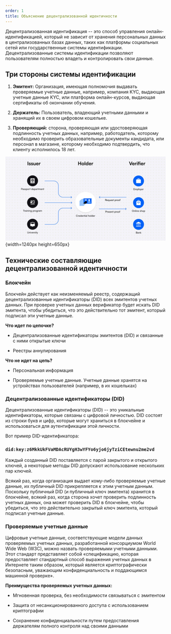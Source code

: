 ```yaml
---
order: 1
title: Объяснение децентрализованной идентичности
---
```


Децентрализованная идентификация -- это способ управления онлайн-идентификацией, который не зависит от хранения персональных данных в централизованных базах данных, таких как платформы социальных сетей или государственные системы идентификации. Децентрализованные системы идентификации позволяют пользователям полностью владеть и контролировать свои данные.

## **Три стороны  системы идентификации**

1. **Эмитент:** Организация, имеющая полномочия выдавать проверяемые учетные данные, например, компания KYC, выдающая учетные данные KYC, или платформа онлайн-курсов, выдающая сертификаты об окончании обучения.

2. **Держатель:** Пользователь, владеющий учетными данными и хранящий их в своем цифровом кошельке.

3. **Проверяющий:** сторона, проверяющая или удостоверяющая подлинность учетных данных, например, работодатель, которому необходимо проверить образовательные документы кандидата, или персонал в магазине, которому необходимо подтвердить, что клиенту исполнилось 18 лет.

![](./obyasnenie-decentralizovannoy-identichnosti.png){width=1240px height=650px}



## **Технические составляющие децентрализованной идентичности**

### **Блокчейн**

Блокчейн действует как неизменяемый реестр, содержащий децентрализованные идентификаторы (DID) всех эмитентов учетных данных. При проверке учетных данных верификатор будет искать DID эмитента, чтобы убедиться, что это действительно тот эмитент, который подписал эти учетные данные.

**Что идет по цепочке?**

-  Децентрализованные идентификаторы эмитентов (DID) и связанные с ними открытые ключи

-  Реестры аннулирования

**Что не идет на цепь?**

-  Персональная информация

-  Проверяемые учетные данные. Учетные данные хранятся на устройствах пользователей (например, в их кошельках)

### **Децентрализованные идентификаторы (DID)**

Децентрализованные идентификаторы (DID) -- это уникальные идентификаторы, которые связаны с цифровой личностью. DID состоят из строки букв и цифр, которые могут храниться в блокчейне и использоваться для аутентификации этой личности.

Вот пример DID-идентификатора:



### `did:key:z6MkkUkFVaMDAcRUYgH3wYFYo6yjo6jyTziCEtewnu2me2vd`



Каждый созданный DID поставляется с парой закрытого и открытого ключей, а некоторые методы DID допускают использование нескольких пар ключей.

Всякий раз, когда организация выдает кому-либо проверяемые учетные данные, их публичный DID прикрепляется к этим учетным данным. Поскольку публичный DID (и публичный ключ эмитента) хранится в блокчейне, всякий раз, когда сторона хочет проверить подлинность учетных данных, она может проверить DID в блокчейне, чтобы убедиться, что это действительно закрытый ключ эмитента, который подписал учетные данные.

### **Проверяемые учетные данные**

Цифровые учетные данные, соответствующие модели данных проверяемых учетных данных, разработанной консорциумом World Wide Web (W3C), можно назвать проверяемыми учетными данными. Этот стандарт представляет собой «спецификацию, которая предоставляет стандартный способ выражения учетных данных в Интернете таким образом, который является криптографически безопасным, уважающим конфиденциальность и поддающимся машинной проверке».

**Преимущества проверяемых учетных данных:**

-  Мгновенная проверка, без необходимости связываться с эмитентом

-  Защита от несанкционированного доступа с использованием криптографии

-  Сохранение конфиденциальности путем предоставления держателям полного контроля над своими данными